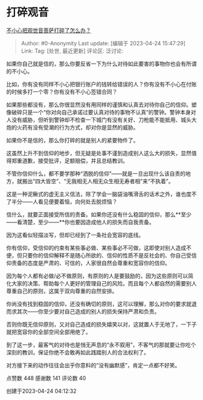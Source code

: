 # 打碎观音
[不小心把观世音菩萨打碎了怎么办？](https://www.zhihu.com/question/440314632/answer/2997848736)

> Author: #0-Anonymity
> Last update: [编辑于 2023-04-24 15:47:29]
> Link:
> Tag: [处世, 最近更新]
> 评论区:
> 泛讨论:

如果你自己就是信的，那么你要反省一下为什么对待如此要害的事物你也会有所谓的不小心。

比如，你有没有同样不小心把银行账户的钱转给错误的人？你有没有不小心在付账的时候多打一个零？你有没有不小心签错合同？

如果那些都没有，那么你很显然没有用同样的谨慎和认真去对待你自己的信仰。塑像破碎只是一个“你对向自己承诺过要认真对待的事物不认真”的警钟。警钟本身对人没有威胁，但听到警钟却不检查一下城门有没有关好、刀枪能不能抵用、城头大炮的火药有没有受潮的行为方式，却对你是显然的威胁。

如果你不是信的，那么你打碎的就是别人的紧要物件了。

这虽然上升不到信仰的地步，但无疑是处事不谨到造成别人这么大的损失，显然值得郑重道歉，接受批评，足额赔偿，并且总结教训。

不管你信仰什么，都不要学那种“洒脱的信仰”——就是一旦出现什么该自责的地方，就搬出“四大皆空”、“无我相无人相无众生相无寿者相”来“不执着”。

这是一种泥鳅式的虚无主义信法，除了学会一脑袋油嘴滑舌的话术之外，谁也度不了半分——人看见便要着恼，向何处去脱烦恼？

信什么，就要正面接受所信的责备。如果你还没有什么稳固的信仰，那么**至少——看清楚，至少——**你也要因造成他人的损失而自我责备。

因为这看似轻描淡写，但却已经到了一条社会宽容的底线。

你有信仰，受信仰的约束有某些事必做、某些事必不可做，这即使对别人造成不便，但只要你的信仰解释不是随心所欲的、信仰的性质不是反社会的、你自己受信仰责备的态度是严肃的、可信的，人家很自然会尊重和宽容你的信仰。

因为每个人都有必做/必不做原则，有原则的人是要鼓励的，因为这些原则可以简化大家的决策、帮助每个人更好的管理自己的风险。而且每个人都自然的需要别人尊重自己的原则，这属于双向尊重的自然安排。

你尚没有找到稳固的信仰，还没有确切的原则，这可以理解，那么对你的要求就退而求其次——你至少要对自己造成的别人的损失保持严肃和负责。

否则你既无信仰原则，又对自己造成的损失嬉笑以对，这就置人于无地了，一下子就把宽容你的全部空间全部用绝了。

到了这一步，最客气的对待也是悄无声息的“永不叙用”，不客气的那就要让你吃个深刻的教训，保证你绝不会敢再如此践踏别人的合法权利了。

对方接下来的动作往往会出乎你意料的“没有幽默感”，肯定一点都不好笑。

点赞数 448
感谢数 141
评论数 40

创建于2023-04-24 04:12:32